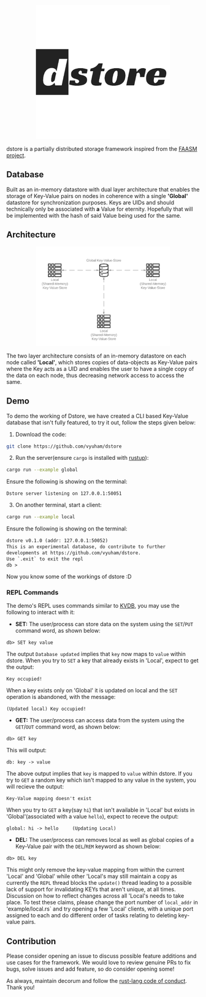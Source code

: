 <p align="center"><img src="docs/dstore.png" width="350px"/></p>

dstore is a partially distributed storage framework inspired from the [FAASM project](https://github.com/faasm).

## Database
Built as an in-memory datastore with dual layer architecture that enables the storage of Key-Value pairs on nodes in coherence with a single **'Global'** datastore for synchronization purposes. Keys are UIDs and should technically only be associated with **a** Value for eternity. Hopefully that will be implemented with the hash of said Value being used for the same.

## Architecture
<p align="center"><img src="docs/system.png" width="350px"/></p>

The two layer architecture consists of an in-memory datastore on each node called **'Local'**, which stores copies of data-objects as Key-Value pairs where the Key acts as a UID and enables the user to have a single copy of the data on each node, thus decreasing network access to access the same.

## Demo
To demo the working of Dstore, we have created a CLI based Key-Value database that isn't fully featured, to try it out, follow the steps given below:
1. Download the code:
```bash
git clone https://github.com/vyuham/dstore
```
2. Run the server(ensure `cargo` is installed with [rustup](https://rustup.rs)):
```bash
cargo run --example global
```
Ensure the following is showing on the terminal:
```
Dstore server listening on 127.0.0.1:50051
```
3. On another terminal, start a client:
```bash
cargo run --example local
```
Ensure the following is showing on the terminal:
```
dstore v0.1.0 (addr: 127.0.0.1:50052)
This is an experimental database, do contribute to further developments at https://github.com/vyuham/dstore. 
Use `.exit` to exit the repl
db > 
```
Now you know some of the workings of dstore :D

### REPL Commands
The demo's REPL uses commands similar to [KVDB](https://github.com/de-sh/vyuham), you may use the following to interact with it:
- **SET:** The user/process can store data on the system using the `SET`/`PUT` command word, as shown below:
```
db> SET key value
```
The output `Database updated` implies that `key` now maps to `value` within dstore. When you try to `SET` a key that already exists in 'Local', expect to get the output:
```
Key occupied!
```
When a key exists only on 'Global' it is updated on local and the `SET` operation is abandoned, with the message:
```
(Updated local) Key occupied!
```
- **GET:** The user/process can access data from the system using the `GET`/`OUT` command word, as shown below:
```
db> GET key
```
This will output:
```
db: key -> value
```
The above output implies that `key` is mapped to `value` within dstore. If you try to `GET` a random key which isn't mapped to any value in the system, you will recieve the output:
```
Key-Value mapping doesn't exist
```
When you try to `GET` a key(say `hi`) that isn't available in 'Local' but exists in 'Global'(associated with a value `hello`), expect to receve the output:
```
global: hi -> hello     (Updating Local)
```
- **DEL:** The user/process can removes local as well as global
 copies of a Key-Value pair with the `DEL`/`REM` keyword as shown below:
```
db> DEL key
```
This might only remove the key-value mapping from within the current 'Local' and 'Global' while other 'Local's may still maintain a copy as currently the `REPL` thread blocks the `update()` thread leading to a possible lack of support for invalidating KEYs that aren't unique, at all times. Discussion on how to reflect changes across all 'Local's needs to take place. To test these claims, please change the port number of `local_addr` in 'example/local.rs` and try opening a few 'Local' clients, with a unique port assigned to each and do different order of tasks relating to deleting key-value pairs.

## Contribution
Please consider opening an issue to discuss possible feature additions and use cases for the framework. We would love to review genuine PRs to fix bugs, solve issues and add feature, so do consider opening some!

As always, maintain decorum and follow the [rust-lang code of conduct](https://www.rust-lang.org/policies/code-of-conduct). Thank you!
